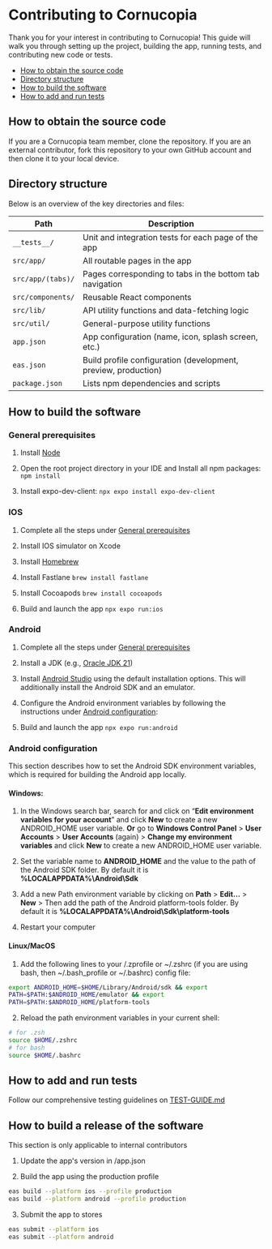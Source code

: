# Contributing to Cornucopia

Thank you for your interest in contributing to Cornucopia!
This guide will walk you through setting up the project, building the app, running tests, and contributing new code or tests.

- [How to obtain the source code](#how-to-obtain-the-source-code)
- [Directory structure](#directory-structure)
- [How to build the software](#how-to-build-the-software)
- [How to add and run tests](#how-to-add-and-run-tests)

## How to obtain the source code

If you are a Cornucopia team member, clone the repository. If you are an external contributor, fork this repository to your own GitHub account and then clone it to your local device.

## Directory structure

Below is an overview of the key directories and files:

| Path              | Description                                                    |
| ----------------- | -------------------------------------------------------------- |
| `__tests__/`      | Unit and integration tests for each page of the app            |
| `src/app/`        | All routable pages in the app                                  |
| `src/app/(tabs)/` | Pages corresponding to tabs in the bottom tab navigation       |
| `src/components/` | Reusable React components                                      |
| `src/lib/`        | API utility functions and data-fetching logic                  |
| `src/util/`       | General-purpose utility functions                              |
| `app.json`        | App configuration (name, icon, splash screen, etc.)            |
| `eas.json`        | Build profile configuration (development, preview, production) |
| `package.json`    | Lists npm dependencies and scripts                             |

## How to build the software

### General prerequisites

1. Install [Node](https://nodejs.org/en/download)

2. Open the root project directory in your IDE and Install all npm packages:
   `npm install`

3. Install expo-dev-client:
   `npx expo install expo-dev-client`

### IOS

1. Complete all the steps under [General prerequisites](#general-prerequisites)

2. Install IOS simulator on Xcode

3. Install [Homebrew](https://brew.sh/)

4. Install Fastlane
   `brew install fastlane`

5. Install Cocoapods
   `brew install cocoapods`

6. Build and launch the app
   `npx expo run:ios`

### Android

1. Complete all the steps under [General prerequisites](#general-prerequisites)

2. Install a JDK (e.g., [Oracle JDK 21](https://www.oracle.com/java/technologies/downloads/#java21))

3. Install [Android Studio](https://developer.android.com/studio) using the default installation options. This will additionally install the Android SDK and an emulator.

4. Configure the Android environment variables by following the instructions under [Android configuration](#android-configuration):

5. Build and launch the app
   `npx expo run:android`

### Android configuration
   This section describes how to set the Android SDK environment variables, which is required for building the Android app locally.
   
#### Windows:
1. In the Windows search bar, search for and click on “**Edit environment variables for your account**” and click **New** to create a new ANDROID_HOME user variable. **Or** go to **Windows Control Panel** > **User Accounts** > **User Accounts** (again) > **Change my environment variables** and click **New** to create a new ANDROID_HOME user variable.

2. Set the variable name to **ANDROID_HOME** and the value to the path of the Android SDK folder. By default it is **%LOCALAPPDATA%\Android\Sdk**

3. Add a new Path environment variable by clicking on **Path** > **Edit…** > **New** > Then add the path of the Android platform-tools folder. By default it is **%LOCALAPPDATA%\Android\Sdk\platform-tools**

4. Restart your computer

#### Linux/MacOS
1. Add the following lines to your /.zprofile or ~/.zshrc (if you are using bash, then ~/.bash_profile or ~/.bashrc) config file:

```sh
export ANDROID_HOME=$HOME/Library/Android/sdk && export 
PATH=$PATH:$ANDROID_HOME/emulator && export 
PATH=$PATH:$ANDROID_HOME/platform-tools
```

2. Reload the path environment variables in your current shell:

```sh
# for .zsh
source $HOME/.zshrc
# for bash
source $HOME/.bashrc
```

## How to add and run tests

Follow our comprehensive testing guidelines on [TEST-GUIDE.md](TEST-GUIDE.md)

## How to build a release of the software

This section is only applicable to internal contributors

1. Update the app's version in /app.json

2. Build the app using the production profile

```sh
eas build --platform ios --profile production
eas build --platform android --profile production
```

3. Submit the app to stores

```sh
eas submit --platform ios
eas submit --platform android
```
